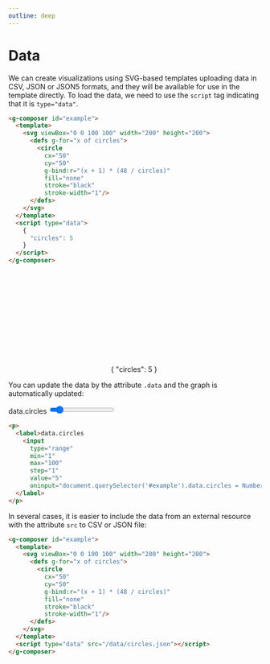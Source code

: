 ```yaml
---
outline: deep
---
```


# Data

We can create visualizations using SVG-based templates uploading data in CSV, JSON or JSON5
formats, and they will be available for use in the template directly. To load the data, we need to
use the `script` tag indicating that it is `type="data"`.

```html {13-17}
<g-composer id="example">
  <template>
    <svg viewBox="0 0 100 100" width="200" height="200">
      <defs g-for="x of circles">
        <circle 
          cx="50" 
          cy="50" 
          g-bind:r="(x + 1) * (48 / circles)"
          fill="none" 
          stroke="black" 
          stroke-width="1"/>
      </defs>
    </svg>
  </template>
  <script type="data">
    {
      "circles": 5
    }
  </script>
</g-composer>
```

<g-composer id="example">
  <svg viewBox="0 0 100 100" width="200" height="200">
    <defs g-for="x of circles">
      <circle 
        cx="50" 
        cy="50" 
        g-bind:r="(x + 1) * (48 / circles)"
        fill="none" 
        stroke="black" 
        stroke-width="1"/>
    </defs>
  </svg>
  <g-script type="data">
    {
      "circles": 5
    }
  </g-script>
</g-composer>


You can update the data by the attribute `.data` and the graph is automatically updated:

<p>
  <label>data.circles 
    <input 
      type="range"
      min="0"
      max="50"
      step="1"
      value="5"
      oninput="document.querySelector('#example').data.circles = Number(this.value)">
  </label>
</p>


```html
<p>
  <label>data.circles
    <input
      type="range"
      min="1"
      max="100"
      step="1"
      value="5"
      oninput="document.querySelector('#example').data.circles = Number(this.value)">
  </label>
</p>
```

In several cases, it is easier to include the data from an external resource with the attribute 
`src` to CSV or JSON file:

```html {15}
<g-composer id="example">
  <template>
    <svg viewBox="0 0 100 100" width="200" height="200">
      <defs g-for="x of circles">
        <circle
          cx="50"
          cy="50"
          g-bind:r="(x + 1) * (48 / circles)"
          fill="none"
          stroke="black"
          stroke-width="1"/>
      </defs>
    </svg>
  </template>
  <script type="data" src="/data/circles.json"></script>
</g-composer>
```

